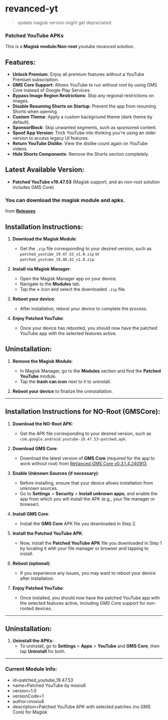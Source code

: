 # revanced-yt

> update magisk version might get depreciated.

### Patched YouTube APKs

This is a **Magisk module**/**Non-root** youtube revanced solution.

## Features:
- **Unlock Premium**: Enjoy all premium features without a YouTube Premium subscription.
- **GMS Core Support**: Allows YouTube to run without root by using GMS Core instead of Google Play Services.
- **Bypass Image Region Restrictions**: Skip any regional restrictions on images.
- **Disable Resuming Shorts on Startup**: Prevent the app from resuming Shorts when opening.
- **Custom Theme**: Apply a custom background theme (dark theme by default).
- **SponsorBlock**: Skip unwanted segments, such as sponsored content.
- **Spoof App Version**: Trick YouTube into thinking you're using an older version to access legacy UI features.
- **Return YouTube Dislike**: View the dislike count again on YouTube videos.
- **Hide Shorts Components**: Remove the Shorts section completely.

## Latest Available Version:
- **Patched YouTube v19.47.53** (Magisk support, and an non-root solution includes GMS Core)

### You can download the magisk module and apks.
from **[Releases](https://github.com/moxiu64/revanced-yt/releases)**

## Installation Instructions:

1. **Download the Magisk Module**:
   - Get the `.zip` file corresponding to your desired version, such as `patched_youtube_19.47.53_v1.0.zip` or `patched_youtube_19.46.42_v1.0.zip`.

2. **Install via Magisk Manager**:
   - Open the Magisk Manager app on your device.
   - Navigate to the **Modules** tab.
   - Tap the **+** icon and select the downloaded `.zip` file.

3. **Reboot your device**:
   - After installation, reboot your device to complete the process.

4. **Enjoy Patched YouTube**:
   - Once your device has rebooted, you should now have the patched YouTube app with the selected features active.

## Uninstallation:

1. **Remove the Magisk Module**:
   - In Magisk Manager, go to the **Modules** section and find the **Patched YouTube** module.
   - Tap the **trash can icon** next to it to uninstall.

2. **Reboot your device** to finalize the uninstallation.

---

## Installation Instructions for NO-Root (GMSCore):

1. **Download the NO-Root APK**:
   - Get the APK file corresponding to your desired version, such as `com.google.android.youtube-19.47.53-patched.apk`.

2. **Download GMS Core**:
   - Download the latest version of **GMS Core** (required for the app to work without root) from [ReVanced GMS Core v0.3.1.4.240913](https://github.com/ReVanced/GmsCore/releases/tag/v0.3.1.4.240913).
   
3. **Enable Unknown Sources (if necessary)**:
   - Before installing, ensure that your device allows installation from unknown sources.
   - Go to **Settings** > **Security** > **Install unknown apps**, and enable the app from which you will install the APK (e.g., your file manager or browser).

4. **Install GMS Core**:
   - Install the **GMS Core** APK file you downloaded in Step 2.

5. **Install the Patched YouTube APK**:
   - Now, install the **Patched YouTube APK** file you downloaded in Step 1 by locating it with your file manager or browser and tapping to install.

6. **Reboot (optional)**:
   - If you experience any issues, you may want to reboot your device after installation.

7. **Enjoy Patched YouTube**:
   - Once installed, you should now have the patched YouTube app with the selected features active, including GMS Core support for non-rooted devices.

---

## Uninstallation:

1. **Uninstall the APKs**:
   - To uninstall, go to **Settings** > **Apps** > **YouTube** and **GMS Core**, then tap **Uninstall** for both.

---

### Current Module Info:
- id=patched_youtube_19.47.53
- name=Patched YouTube by moxiu6
- version=1.0
- versionCode=1
- author=moxiu6
- description=Patched YouTube APK with selected patches (no GMS Core) for Magisk
